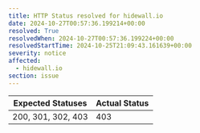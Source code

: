 ```yaml
---
title: HTTP Status resolved for hidewall.io
date: 2024-10-27T00:57:36.199214+00:00
resolved: True
resolvedWhen: 2024-10-27T00:57:36.199224+00:00
resolvedStartTime: 2024-10-25T21:09:43.161639+00:00
severity: notice
affected:
  - hidewall.io
section: issue
---
```


| Expected Statuses | Actual Status  |
|-------------------|----------------|
| 200, 301, 302, 403 | 403 |
